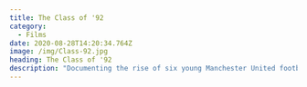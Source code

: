 ```yaml
---
title: The Class of '92
category:
  - Films
date: 2020-08-28T14:20:34.764Z
image: /img/Class-92.jpg
heading: The Class of '92
description: "Documenting the rise of six young Manchester United footballers – David Beckham, Nicky Butt, Ryan Giggs, Gary Neville, Phil Neville, and Paul Scholes.\t\t\t\t\t\t\t\t\t"
---
```

